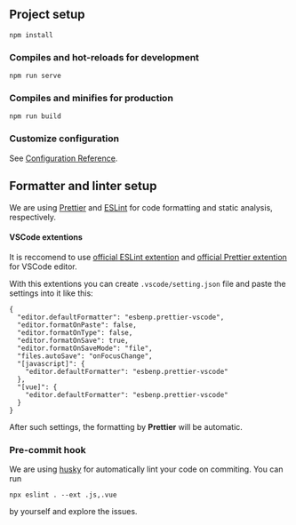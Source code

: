 ## Project setup

```
npm install
```

### Compiles and hot-reloads for development

```
npm run serve
```

### Compiles and minifies for production

```
npm run build
```

### Customize configuration

See [Configuration Reference](https://cli.vuejs.org/config/).

## Formatter and linter setup

We are using [Prettier](https://prettier.io/) and [ESLint](https://eslint.org/) for code formatting and static analysis, respectively.

#### VSCode extentions

It is reccomend to use [official ESLint extention](https://marketplace.visualstudio.com/items?itemName=dbaeumer.vscode-eslint) and [official Prettier extention](https://marketplace.visualstudio.com/items?itemName=esbenp.prettier-vscode) for VSCode editor.

With this extentions you can create `.vscode/setting.json` file and paste the settings into it like this:

```
{
  "editor.defaultFormatter": "esbenp.prettier-vscode",
  "editor.formatOnPaste": false,
  "editor.formatOnType": false,
  "editor.formatOnSave": true,
  "editor.formatOnSaveMode": "file",
  "files.autoSave": "onFocusChange",
  "[javascript]": {
    "editor.defaultFormatter": "esbenp.prettier-vscode"
  },
  "[vue]": {
    "editor.defaultFormatter": "esbenp.prettier-vscode"
  }
}
```

After such settings, the formatting by **Prettier** will be automatic.

### Pre-commit hook

We are using [husky](https://www.npmjs.com/package/husky) for automatically lint your code on commiting. You can run

```
npx eslint . --ext .js,.vue
```

by yourself and explore the issues.
